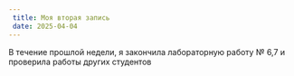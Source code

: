 ```yaml
---
 title: Моя вторая запись
 date: 2025-04-04
---
```


В течение прошлой недели, я закончила лабораторную работу № 6,7 и проверила работы других студентов